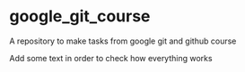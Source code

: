 # google_git_course
A repository to make tasks from google git and github course

Add some text in order to check how everything works

